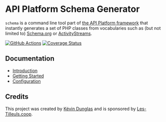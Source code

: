 # API Platform Schema Generator

`schema` is a command line tool part of [the API Platform framework](https://api-platform.com) that instantly generates a set
of PHP classes from vocabularies such as (but not limited to) [Schema.org](https://schema.org)
or [ActivityStreams](https://www.w3.org/TR/activitystreams-core/).

[![GitHub Actions](https://github.com/api-platform/schema-generator/workflows/CI/badge.svg?branch=master)](https://github.com/api-platform/schema-generator/actions?query=workflow%3ACI+branch%3Amaster)
[![Coverage Status](https://coveralls.io/repos/github/api-platform/schema-generator/badge.svg?branch=master)](https://coveralls.io/github/api-platform/schema-generator?branch=master)

## Documentation

* [Introduction](https://api-platform.com/docs/schema-generator/)
* [Getting Started](https://api-platform.com/docs/schema-generator/getting-started)
* [Configuration](https://api-platform.com/docs/schema-generator/configuration)

## Credits

This project was created by [Kévin Dunglas](https://dunglas.fr) and is sponsored by [Les-Tilleuls.coop](https://les-tilleuls.coop).
